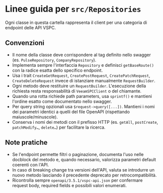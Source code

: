 # Linee guida per `src/Repositories`

Ogni classe in questa cartella rappresenta il client per una categoria di endpoint delle API VSPC.

## Convenzioni
- Il nome della classe deve corrispondere al tag definito nello swagger (es. `PulseRepository`, `CompanyRepository`).
- Implementa sempre l'interfaccia `Repository` e definisci `getBaseRoute()` con la radice esatta dello specifico endpoint.
- Usa i trait `CreateGetRequest`, `CreatePostRequest`, `CreatePatchRequest`, `CreateDeleteRequest` invece di istanziare manualmente `RequestBuilder`.
- Ogni metodo deve restituire un `RequestBuilder`. L'esecuzione della richiesta resta responsabilità di `VeeamSPCClient` o del chiamante.
- Quando una rotta richiede path parameters, usa `sprintf()` e mantieni l'ordine esatto come documentato nello swagger.
- Per query string opzionali usa `$request->query([...])`. Mantieni i nomi dei parametri identici a quelli del file OpenAPI (rispettando maiuscole/minuscole).
- Conserva i nomi dei metodi con il prefisso HTTP (es. `getAll`, `postCreate`, `patchModify…`, `delete…`) per facilitare la ricerca.

## Note pratiche
- Se l'endpoint permette filtri o paginazione, documenta l'uso nelle docblock del metodo e, quando necessario, valorizza parametri default coerenti con l'API.
- In caso di breaking change tra versioni dell'API, valuta se introdurre un nuovo metodo lasciando il precedente deprecato per retrocompatibilità.
- Ricontrolla sempre `openapi/3.5.1/vspc-api.json` per confermare request body, required fields e possibili valori enumerati.

